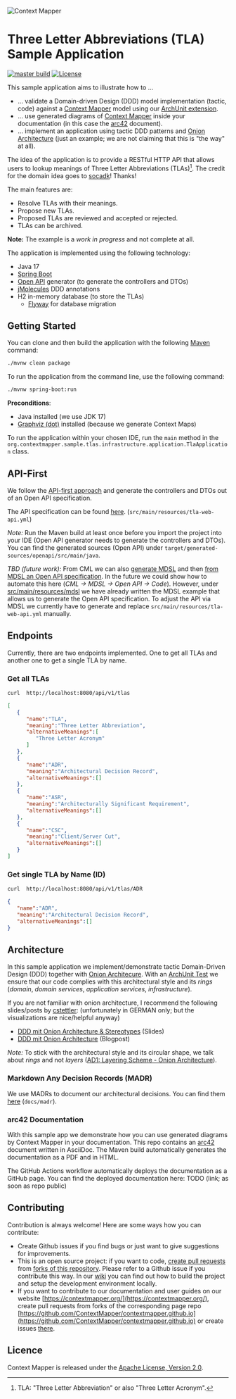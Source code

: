 ![Context Mapper](https://raw.githubusercontent.com/wiki/ContextMapper/context-mapper-dsl/logo/cm-logo-github-small.png)
# Three Letter Abbreviations (TLA) Sample Application
[![master build](https://github.com/ContextMapper/ddd-cm-tla-sample-application/actions/workflows/master.yml/badge.svg)](https://github.com/ContextMapper/ddd-cm-tla-sample-application/actions/workflows/master.yml) [![License](https://img.shields.io/badge/License-Apache%202.0-blue.svg)](https://opensource.org/licenses/Apache-2.0)

This sample application aims to illustrate how to ...

 * ... validate a Domain-driven Design (DDD) model implementation (tactic, code) against a
   [Context Mapper](https://contextmapper.org/) model using our 
   [ArchUnit extension](https://github.com/ContextMapper/context-mapper-archunit-extension).
 * ... use generated diagrams of [Context Mapper](https://contextmapper.org/) inside your documentation 
   (in this case the [arc42](https://www.arc42.de/) document).
 * ... implement an application using tactic DDD patterns and
   [Onion Architecture](https://herbertograca.com/2017/09/21/onion-architecture/) (just an example; we are not claiming 
   that this is "the way" at all).

The idea of the application is to provide a RESTful HTTP API that allows users to lookup meanings of Three Letter
Abbreviations (TLAs)[^1]. The credit for the domain idea goes to [socadk](https://github.com/socadk)! Thanks!

[^1]: TLA: "Three Letter Abbreviation" or also "Three Letter Acronym".

The main features are:

 * Resolve TLAs with their meanings.
 * Propose new TLAs.
 * Proposed TLAs are reviewed and accepted or rejected.
 * TLAs can be archived.

**Note:** The example is a _work in progress_ and not complete at all.

The application is implemented using the following technology:

 * Java 17
 * [Spring Boot](https://spring.io/projects/spring-boot)
 * [Open API](https://www.openapis.org/) generator (to generate the controllers and DTOs)
 * [jMolecules](https://github.com/xmolecules/jmolecules) DDD annotations
 * H2 in-memory database (to store the TLAs)
   * [Flyway](https://flywaydb.org/) for database migration

## Getting Started
You can clone and then build the application with the following [Maven](https://maven.apache.org/) command:

```bash
./mvnw clean package
```

To run the application from the command line, use the following command:

```bash
./mvnw spring-boot:run
```

**Preconditions**:
 * Java installed (we use JDK 17)
 * [Graphviz (dot)](https://graphviz.org/) installed (because we generate Context Maps)

To run the application within your chosen IDE, run the `main` method in the 
`org.contextmapper.sample.tlas.infrastructure.application.TlaApplication` class.

## API-First
We follow the [API-first approach](https://swagger.io/resources/articles/adopting-an-api-first-approach/) and generate
the controllers and DTOs out of an Open API specification.

The API specification can be found [here](https://github.com/ContextMapper/ddd-cm-tla-sample-application/blob/master/src/main/resources/tla-web-api.yml).
(`src/main/resources/tla-web-api.yml`)

_Note:_ Run the Maven build at least once before you import the project into your IDE (Open API generator needs to
generate the controllers and DTOs). You can find the generated sources (Open API) under `target/generated-sources/openapi/src/main/java`.

_TBD (future work):_ From CML we can also [generate MDSL](https://contextmapper.org/docs/mdsl/) and then [from MDSL an 
Open API specification](https://microservice-api-patterns.github.io/MDSL-Specification/generators/open-api). In the future
we could show how to automate this here (_CML -> MDSL -> Open API -> Code_). However, under 
[src/main/resources/mdsl](https://github.com/ContextMapper/ddd-cm-tla-sample-application/blob/master/src/main/resources/mdsl)
we have already written the MDSL example that allows us to generate the Open API specification. To adjust the API via
MDSL we currently have to generate and replace `src/main/resources/tla-web-api.yml` manually.

## Endpoints
Currently, there are two endpoints implemented. One to get all TLAs and another one to get a single TLA by name.

### Get all TLAs
```bash
curl  http://localhost:8080/api/v1/tlas
```

```json
[
   {
      "name":"TLA",
      "meaning":"Three Letter Abbreviation",
      "alternativeMeanings":[
         "Three Letter Acronym"
      ]
   },
   {
      "name":"ADR",
      "meaning":"Architectural Decision Record",
      "alternativeMeanings":[]
   },
   {
      "name":"ASR",
      "meaning":"Architecturally Significant Requirement",
      "alternativeMeanings":[]
   },
   {
      "name":"CSC",
      "meaning":"Client/Server Cut",
      "alternativeMeanings":[]
   }
]
```

### Get single TLA by Name (ID)
```bash
curl  http://localhost:8080/api/v1/tlas/ADR
```

```json
{
   "name":"ADR",
   "meaning":"Architectural Decision Record",
   "alternativeMeanings":[]
}
```

## Architecture
In this sample application we implement/demonstrate tactic Domain-Driven Design (DDD) together with 
[Onion Architecure](https://herbertograca.com/2017/09/21/onion-architecture/). With an 
[ArchUnit Test](https://github.com/ContextMapper/ddd-cm-tla-sample-application/blob/master/src/test/java/org/contextmapper/sample/tlas/OnionArchitectureTest.java) 
we ensure that our code complies with this architectural style and its _rings_ (_domain_, _domain services_, 
_application services_, _infrastructure_).

If you are not familiar with onion architecture, I recommend the following slides/posts by [cstettler](https://github.com/cstettler):
(unfortunately in GERMAN only; but the visualizations are nice/helpful anyway)

 * [DDD mit Onion Architecture & Stereotypes](https://www.jug.ch/events/slides/190313_OnionArchitecturesAndStereotypes.pdf) 
   (Slides)
 * [DDD mit Onion Architecture](https://www.innoq.com/de/blog/ddd-mit-onion-architecture-umsetzen/) (Blogpost)

_Note:_ To stick with the architectural style and its circular shape, we talk about _rings_ and not _layers_ 
([AD1: Layering Scheme - Onion Architecture](https://github.com/ContextMapper/ddd-cm-tla-sample-application/blob/master/docs/madr/0001-onion-architecture.md)).

### Markdown Any Decision Records (MADR)
We use MADRs to document our architectural decisions. You can find them 
[here](https://github.com/ContextMapper/ddd-cm-tla-sample-application/tree/master/docs/madr) (`docs/madr`).

### arc42 Documentation
With this sample app we demonstrate how you can use generated diagrams by Context Mapper in your documentation. This
repo contains an [arc42](https://www.arc42.de/) document written in AsciiDoc. The Maven build automatically generates 
the documentation as a PDF and in HTML.

The GitHub Actions workflow automatically deploys the documentation as a GitHub page. You can find the deployed 
documentation here: TODO (link; as soon as repo public)

## Contributing
Contribution is always welcome! Here are some ways how you can contribute:
* Create Github issues if you find bugs or just want to give suggestions for improvements.
* This is an open source project: if you want to code, 
  [create pull requests](https://help.github.com/articles/creating-a-pull-request/) from 
  [forks of this repository](https://help.github.com/articles/fork-a-repo/). Please refer to a Github issue if you 
  contribute this way. In our [wiki](https://github.com/ContextMapper/context-mapper-dsl/wiki/IDE-Setup) you can find 
  out how to build the project and setup the development environment locally.
* If you want to contribute to our documentation and user guides on our website 
  [https://contextmapper.org/](https://contextmapper.org/), create pull requests from forks of the corresponding page 
  repo [https://github.com/ContextMapper/contextmapper.github.io](https://github.com/ContextMapper/contextmapper.github.io) 
  or create issues [there](https://github.com/ContextMapper/contextmapper.github.io/issues).

## Licence
Context Mapper is released under the [Apache License, Version 2.0](http://www.apache.org/licenses/LICENSE-2.0).

